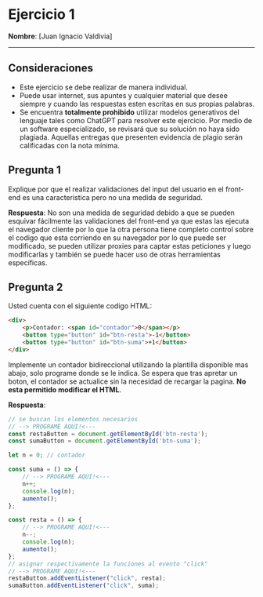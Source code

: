 # Ejercicio 1

**Nombre**: [Juan Ignacio Valdivia]

---
## Consideraciones
- Este ejercicio se debe realizar de manera individual.
- Puede usar internet, sus apuntes y cualquier material que desee siempre y cuando las respuestas esten escritas en sus propias palabras.
- Se encuentra **totalmente prohibido** utilizar modelos generativos del lenguaje tales como ChatGPT para resolver este ejercicio. Por medio de un software especializado, se revisará que su solución no haya sido plagiada. Aquellas entregas que presenten evidencia de plagio serán calificadas con la nota mínima.


## Pregunta 1
Explique por que el realizar validaciones del input del usuario en el front-end es una caracteristica pero no una medida de seguridad. 

**Respuesta**: No son una medida de seguridad debido a que se pueden esquivar fácilmente las validaciones del front-end ya que estas las ejecuta el navegador cliente por lo que la otra persona tiene completo control sobre el codigo que esta corriendo en su navegador por lo que puede ser modificado, se pueden utilizar proxies para captar estas peticiones y luego modificarlas y también se puede hacer uso de otras herramientas específicas.

## Pregunta 2
Usted cuenta con el siguiente codigo HTML:
```html
<div>
    <p>Contador: <span id="contador">0</span></p>
    <button type="button" id="btn-resta">-1</button>
    <button type="button" id="btn-suma">+1</button>
</div>
```
Implemente un contador bidireccional utilizando la plantilla disponible mas abajo, solo programe donde se le indica. Se espera que tras apretar un boton, el contador se actualice sin la necesidad de recargar la pagina. **No esta permitido modificar el HTML**.

**Respuesta**:
```js
// se buscan los elementos necesarios
// --> PROGRAME AQUI!<---
const restaButton = document.getElementById('btn-resta');
const sumaButton = document.getElementById('btn-suma');

let n = 0; // contador

const suma = () => {
    // --> PROGRAME AQUI!<---
    n++;
    console.log(n);
    aumento();
};

const resta = () => {
    // --> PROGRAME AQUI!<---
    n--;
    console.log(n);
    aumento();
};
// asignar respectivamente la funciones al evento "click"
// --> PROGRAME AQUI!<---
restaButton.addEventListener("click", resta);
sumaButton.addEventListener("click", suma);
```
